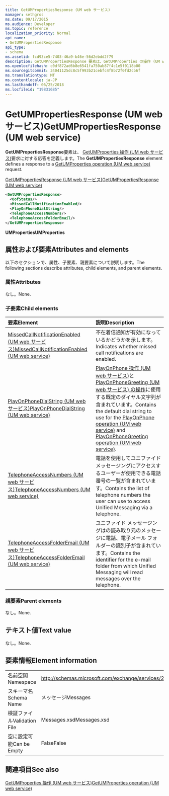 ```yaml
---
title: GetUMPropertiesResponse (UM web サービス)
manager: sethgros
ms.date: 09/17/2015
ms.audience: Developer
ms.topic: reference
localization_priority: Normal
api_name:
- GetUMPropertiesResponse
api_type:
- schema
ms.assetid: fcd93ce5-7403-46a9-b46e-56d2ebdd2f79
description: GetUMPropertiesResponse 要素は、GetUMProperties の操作 (UM web サービス) 要求に対する応答を定義します。
ms.openlocfilehash: c0df872ad6b8e6541fa750ab87f4c1e5f0118b00
ms.sourcegitcommit: 34041125dc8c5f993b21cebfc4f8b72f0fd2cb6f
ms.translationtype: MT
ms.contentlocale: ja-JP
ms.lasthandoff: 06/25/2018
ms.locfileid: "19831685"
---
```

# <a name="getumpropertiesresponse-um-web-service"></a><span data-ttu-id="df7c4-103">GetUMPropertiesResponse (UM web サービス)</span><span class="sxs-lookup"><span data-stu-id="df7c4-103">GetUMPropertiesResponse (UM web service)</span></span>

<span data-ttu-id="df7c4-104">**GetUMPropertiesResponse**要素は、 [GetUMProperties 操作 (UM web サービス)](getumproperties-operation-um-web-service.md)要求に対する応答を定義します。</span><span class="sxs-lookup"><span data-stu-id="df7c4-104">The **GetUMPropertiesResponse** element defines a response to a [GetUMProperties operation (UM web service)](getumproperties-operation-um-web-service.md) request.</span></span> 
  
[<span data-ttu-id="df7c4-105">GetUMPropertiesResponse (UM web サービス)</span><span class="sxs-lookup"><span data-stu-id="df7c4-105">GetUMPropertiesResponse (UM web service)</span></span>](getumpropertiesresponse-um-web-service.md)
  
```xml
<GetUMPropertiesResponse>
  <OofStatus/>
  <MissedCallNotificationEnabled/>
  <PlayOnPhoneDialString/>
  <TelephoneAccessNumbers/>
  <TelephoneAccessFolderEmail/>
</GetUMPropertiesResponse>
```

 <span data-ttu-id="df7c4-106">**UMProperties**</span><span class="sxs-lookup"><span data-stu-id="df7c4-106">**UMProperties**</span></span>
## <a name="attributes-and-elements"></a><span data-ttu-id="df7c4-107">属性および要素</span><span class="sxs-lookup"><span data-stu-id="df7c4-107">Attributes and elements</span></span>

<span data-ttu-id="df7c4-108">以下のセクションで、属性、子要素、親要素について説明します。</span><span class="sxs-lookup"><span data-stu-id="df7c4-108">The following sections describe attributes, child elements, and parent elements.</span></span>
  
### <a name="attributes"></a><span data-ttu-id="df7c4-109">属性</span><span class="sxs-lookup"><span data-stu-id="df7c4-109">Attributes</span></span>

<span data-ttu-id="df7c4-110">なし。</span><span class="sxs-lookup"><span data-stu-id="df7c4-110">None.</span></span>
  
### <a name="child-elements"></a><span data-ttu-id="df7c4-111">子要素</span><span class="sxs-lookup"><span data-stu-id="df7c4-111">Child elements</span></span>

|<span data-ttu-id="df7c4-112">**要素**</span><span class="sxs-lookup"><span data-stu-id="df7c4-112">**Element**</span></span>|<span data-ttu-id="df7c4-113">**説明**</span><span class="sxs-lookup"><span data-stu-id="df7c4-113">**Description**</span></span>|
|:-----|:-----|
|[<span data-ttu-id="df7c4-114">MissedCallNotificationEnabled (UM web サービス)</span><span class="sxs-lookup"><span data-stu-id="df7c4-114">MissedCallNotificationEnabled (UM web service)</span></span>](missedcallnotificationenabled-um-web-service.md) <br/> |<span data-ttu-id="df7c4-115">不在着信通知が有効になっているかどうかを示します。</span><span class="sxs-lookup"><span data-stu-id="df7c4-115">Indicates whether missed call notifications are enabled.</span></span>  <br/> |
|[<span data-ttu-id="df7c4-116">PlayOnPhoneDialString (UM web サービス)</span><span class="sxs-lookup"><span data-stu-id="df7c4-116">PlayOnPhoneDialString (UM web service)</span></span>](playonphonedialstring-um-web-service.md) <br/> |<span data-ttu-id="df7c4-117">[PlayOnPhone 操作 (UM web サービス)](playonphone-operation-um-web-service.md)と[PlayOnPhoneGreeting (UM web サービス) の操作](playonphonegreeting-operation-um-web-service.md)に使用する既定のダイヤル文字列が含まれています。</span><span class="sxs-lookup"><span data-stu-id="df7c4-117">Contains the default dial string to use for the [PlayOnPhone operation (UM web service)](playonphone-operation-um-web-service.md) and [PlayOnPhoneGreeting operation (UM web service)](playonphonegreeting-operation-um-web-service.md).</span></span>  <br/> |
|[<span data-ttu-id="df7c4-118">TelephoneAccessNumbers (UM web サービス)</span><span class="sxs-lookup"><span data-stu-id="df7c4-118">TelephoneAccessNumbers (UM web service)</span></span>](telephoneaccessnumbers-um-web-service.md) <br/> |<span data-ttu-id="df7c4-119">電話を使用してユニファイド メッセージングにアクセスするユーザーが使用できる電話番号の一覧が含まれています。</span><span class="sxs-lookup"><span data-stu-id="df7c4-119">Contains the list of telephone numbers the user can use to access Unified Messaging via a telephone.</span></span>  <br/> |
|[<span data-ttu-id="df7c4-120">TelephoneAccessFolderEmail (UM web サービス)</span><span class="sxs-lookup"><span data-stu-id="df7c4-120">TelephoneAccessFolderEmail (UM web service)</span></span>](telephoneaccessfolderemail-um-web-service.md) <br/> |<span data-ttu-id="df7c4-121">ユニファイド メッセージングはの読み取り元のメッセージに電話、電子メール フォルダーの識別子が含まれています。</span><span class="sxs-lookup"><span data-stu-id="df7c4-121">Contains the identifier for the e-mail folder from which Unified Messaging will read messages over the telephone.</span></span>  <br/> |
   
### <a name="parent-elements"></a><span data-ttu-id="df7c4-122">親要素</span><span class="sxs-lookup"><span data-stu-id="df7c4-122">Parent elements</span></span>

<span data-ttu-id="df7c4-123">なし。</span><span class="sxs-lookup"><span data-stu-id="df7c4-123">None.</span></span>
  
## <a name="text-value"></a><span data-ttu-id="df7c4-124">テキスト値</span><span class="sxs-lookup"><span data-stu-id="df7c4-124">Text value</span></span>

<span data-ttu-id="df7c4-125">なし。</span><span class="sxs-lookup"><span data-stu-id="df7c4-125">None.</span></span>
  
## <a name="element-information"></a><span data-ttu-id="df7c4-126">要素情報</span><span class="sxs-lookup"><span data-stu-id="df7c4-126">Element information</span></span>

|||
|:-----|:-----|
|<span data-ttu-id="df7c4-127">名前空間</span><span class="sxs-lookup"><span data-stu-id="df7c4-127">Namespace</span></span>  <br/> |http://schemas.microsoft.com/exchange/services/2006/messages  <br/> |
|<span data-ttu-id="df7c4-128">スキーマ名</span><span class="sxs-lookup"><span data-stu-id="df7c4-128">Schema Name</span></span>  <br/> |<span data-ttu-id="df7c4-129">メッセージ</span><span class="sxs-lookup"><span data-stu-id="df7c4-129">Messages</span></span>  <br/> |
|<span data-ttu-id="df7c4-130">検証ファイル</span><span class="sxs-lookup"><span data-stu-id="df7c4-130">Validation File</span></span>  <br/> |<span data-ttu-id="df7c4-131">Messages.xsd</span><span class="sxs-lookup"><span data-stu-id="df7c4-131">Messages.xsd</span></span>  <br/> |
|<span data-ttu-id="df7c4-132">空に設定可能</span><span class="sxs-lookup"><span data-stu-id="df7c4-132">Can be Empty</span></span>  <br/> |<span data-ttu-id="df7c4-133">False</span><span class="sxs-lookup"><span data-stu-id="df7c4-133">False</span></span>  <br/> |
   
## <a name="see-also"></a><span data-ttu-id="df7c4-134">関連項目</span><span class="sxs-lookup"><span data-stu-id="df7c4-134">See also</span></span>



[<span data-ttu-id="df7c4-135">GetUMProperties 操作 (UM web サービス)</span><span class="sxs-lookup"><span data-stu-id="df7c4-135">GetUMProperties operation (UM web service)</span></span>](getumproperties-operation-um-web-service.md)

